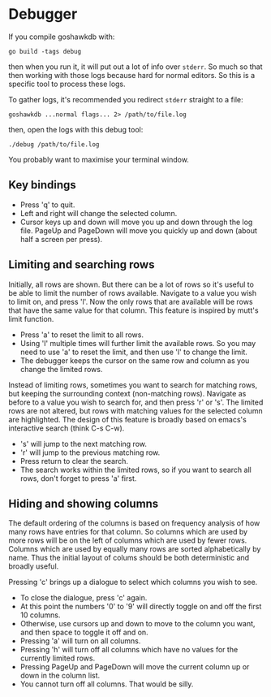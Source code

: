 # Debugger

If you compile goshawkdb with:

    go build -tags debug

then when you run it, it will put out a lot of info over `stderr`. So
much so that then working with those logs because hard for normal
editors. So this is a specific tool to process these logs.

To gather logs, it's recommended you redirect `stderr` straight to a
file:

    goshawkdb ...normal flags... 2> /path/to/file.log

then, open the logs with this debug tool:

    ./debug /path/to/file.log

You probably want to maximise your terminal window.

## Key bindings

* Press 'q' to quit.
* Left and right will change the selected column.
* Cursor keys up and down will move you up and down through the log
  file. PageUp and PageDown will move you quickly up and down (about
  half a screen per press).

## Limiting and searching rows

Initially, all rows are shown. But there can be a lot of rows so it's
useful to be able to limit the number of rows available. Navigate to a
value you wish to limit on, and press 'l'. Now the only rows that are
available will be rows that have the same value for that column. This
feature is inspired by mutt's limit function.

* Press 'a' to reset the limit to all rows.
* Using 'l' multiple times will further limit the available rows. So
  you may need to use 'a' to reset the limit, and then use 'l' to
  change the limit.
* The debugger keeps the cursor on the same row and column as you
  change the limited rows.

Instead of limiting rows, sometimes you want to search for matching
rows, but keeping the surrounding context (non-matching
rows). Navigate as before to a value you wish to search for, and then
press 'r' or 's'. The limited rows are not altered, but rows with
matching values for the selected column are highlighted. The design of
this feature is broadly based on emacs's interactive search (think C-s
C-w).

* 's' will jump to the next matching row.
* 'r' will jump to the previous matching row.
* Press return to clear the search.
* The search works within the limited rows, so if you want to search
  all rows, don't forget to press 'a' first.

## Hiding and showing columns

The default ordering of the columns is based on frequency analysis of
how many rows have entries for that column. So columns which are used
by more rows will be on the left of columns which are used by fewer
rows. Columns which are used by equally many rows are sorted
alphabetically by name. Thus the initial layout of colums should be
both deterministic and broadly useful.

Pressing 'c' brings up a dialogue to select which columns you wish to
see.

* To close the dialogue, press 'c' again.
* At this point the numbers '0' to '9' will directly toggle on and off
  the first 10 columns.
* Otherwise, use cursors up and down to move to the column you want,
  and then space to toggle it off and on.
* Pressing 'a' will turn on all columns.
* Pressing 'h' will turn off all columns which have no values for the
  currently limited rows.
* Pressing PageUp and PageDown will move the current column up or down
  in the column list.
* You cannot turn off all columns. That would be silly.
